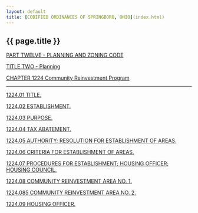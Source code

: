 ```yaml
---
layout: default 
title: [CODIFIED ORDINANCES OF SPRINGBORO, OHIO](index.html) 
---
```


{{ page.title }}
----------------

[PART TWELVE - PLANNING AND ZONING CODE](465ba412.html)

[TITLE TWO - Planning](4687a412.html)

[CHAPTER 1224 Community Reinvestment Program](46b5a412.html)

---

[1224.01 TITLE.](46caa412.html)

[1224.02 ESTABLISHMENT.](46cda412.html)

[1224.03 PURPOSE.](46d1a412.html)

[1224.04 TAX ABATEMENT.](46d5a412.html)

[1224.05 AUTHORITY; RESOLUTION FOR ESTABLISHMENT OF
AREAS.](46e3a412.html)

[1224.06 CRITERIA FOR ESTABLISHMENT OF AREAS.](46e6a412.html)

[1224.07 PROCEDURES FOR ESTABLISHMENT; HOUSING OFFICER; HOUSING
COUNCIL.](470aa412.html)

[1224.08 COMMUNITY REINVESTMENT AREA NO. 1.](4722a412.html)

[1224.085 COMMUNITY REINVESTMENT AREA NO. 2.](472da412.html)

[1224.09 HOUSING OFFICER.](473ca412.html)
